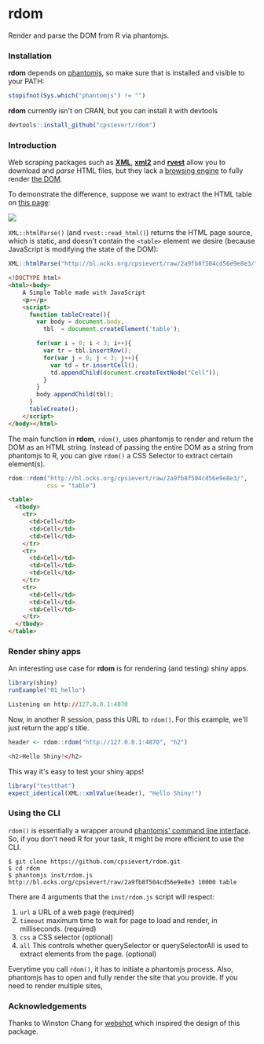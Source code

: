 rdom
=====

Render and parse the DOM from R via phantomjs.

### Installation

**rdom** depends on [phantomjs](http://phantomjs.org/), so make sure that is installed and visible to your PATH:

```r
stopifnot(Sys.which("phantomjs") != "")
```

**rdom** currently isn't on CRAN, but you can install it with devtools

```r
devtools::install_github("cpsievert/rdom")
```

### Introduction

Web scraping packages such as [__XML__](http://cran.r-project.org/web/packages/XML/index.html), [__xml2__](http://cran.r-project.org/web/packages/xml2/index.html) and [__rvest__](http://cran.r-project.org/web/packages/rvest/) allow you to download and _parse_ HTML files, but they lack a [browsing engine](https://en.wikipedia.org/wiki/Web_browser_engine) to fully render [the DOM](https://en.wikipedia.org/wiki/Document_Object_Model). 

To demonstrate the difference, suppose we want to extract the HTML table on [this page](http://bl.ocks.org/cpsievert/raw/2a9fb8f504cd56e9e8e3/):

<a href="http://imgur.com/bsLODlC"><img src="http://i.imgur.com/bsLODlC.png" /></a>

`XML::htmlParse()` (and `rvest::read_html()`) returns the HTML page source, which is static, and doesn't contain the `<table>` element we desire (because JavaScript is modifying the state of the DOM):

```r
XML::htmlParse("http://bl.ocks.org/cpsievert/raw/2a9fb8f504cd56e9e8e3/")
```

```html
<!DOCTYPE html>
<html><body>
    A Simple Table made with JavaScript
    <p></p>
    <script>
      function tableCreate(){
        var body = document.body,
          tbl  = document.createElement('table');

        for(var i = 0; i < 3; i++){
          var tr = tbl.insertRow();
          for(var j = 0; j < 3; j++){
            var td = tr.insertCell();
            td.appendChild(document.createTextNode("Cell"));
          }
        }
        body.appendChild(tbl);
      }
      tableCreate();
    </script>
</body></html>
```

The main function in __rdom__, `rdom()`, uses phantomjs to render and return the DOM as an HTML string. Instead of passing the entire DOM as a string from phantomjs to R, you can give `rdom()` a CSS Selector to extract certain element(s).

```r
rdom::rdom("http://bl.ocks.org/cpsievert/raw/2a9fb8f504cd56e9e8e3/", 
           css = "table")
```

```html
<table>
  <tbody>
    <tr>
      <td>Cell</td>
      <td>Cell</td>
      <td>Cell</td>
    </tr>
    <tr>
      <td>Cell</td>
      <td>Cell</td>
      <td>Cell</td>
    </tr>
    <tr>
      <td>Cell</td>
      <td>Cell</td>
      <td>Cell</td>
    </tr>
  </tbody>
</table> 
```

### Render shiny apps

An interesting use case for __rdom__ is for rendering (and testing) shiny apps.

```r
library(shiny)
runExample("01_hello")
```

```r
Listening on http://127.0.0.1:4870
```

Now, in another R session, pass this URL to `rdom()`. For this example, we'll just return the app's title.

```r
header <- rdom::rdom("http://127.0.0.1:4870", "h2")
```

```r
<h2>Hello Shiny!</h2>
```

This way it's easy to test your shiny apps!

```r
library("testthat")
expect_identical(XML::xmlValue(header), "Hello Shiny!")
```


### Using the CLI

`rdom()` is essentially a wrapper around [phantomjs' command line interface](http://phantomjs.org/api/command-line.html). So, if you don't need R for your task, it might be more efficient to use the CLI. 

```
$ git clone https://github.com/cpsievert/rdom.git
$ cd rdom
$ phantomjs inst/rdom.js http://bl.ocks.org/cpsievert/raw/2a9fb8f504cd56e9e8e3 10000 table
```

There are 4 arguments that the `inst/rdom.js` script will respect:

1. `url` a URL of a web page (required)
2. `timeout` maximum time to wait for page to load and render, in milliseconds. (required)
3. `css` a CSS selector (optional)
4. `all` This controls whether querySelector or querySelectorAll is used to extract elements from the page. (optional)


Everytime you call `rdom()`, it has to initiate a phantomjs process. Also, phantomjs has to open and fully render the site that you provide. If you need to render multiple sites, 


### Acknowledgements

Thanks to Winston Chang for [webshot](https://github.com/wch/webshot) which inspired the design of this package.
